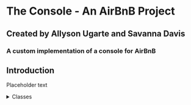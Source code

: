 <h1>The Console - An AirBnB Project</h1>
<h2>Created by Allyson Ugarte and Savanna Davis</h2>
<h3>A custom implementation of a console for AirBnB</h3>

<h2>Introduction</h2>

<p>Placeholder text</p>

<details><summary>Classes</summary>
    <details><summary><em>BaseModel</em></summary>
        def __init__(self, *args, **kwargs): 
        def __str__(self):
        def save(self):
        def to_dict(self):
    </details>
    <em>User</em>
    <em>City</em>
    <em>State</em>
    <em>Place</em>
    <em>Review</em>
</details>

